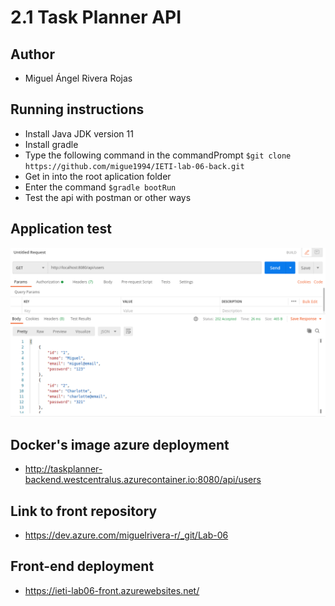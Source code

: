 # 2.1 Task Planner API

## Author

- Miguel Ángel Rivera Rojas

## Running instructions

- Install Java JDK version 11
- Install gradle
- Type the following command in the commandPrompt ``$git clone https://github.com/migue1994/IETI-lab-06-back.git``
- Get in into the root aplication folder
- Enter the command ``$gradle bootRun``
- Test the api with postman or other ways

## Application test

![](img/1.png)


## Docker's image azure deployment

- http://taskplanner-backend.westcentralus.azurecontainer.io:8080/api/users

## Link to front repository

- https://dev.azure.com/miguelrivera-r/_git/Lab-06

## Front-end deployment

- https://ieti-lab06-front.azurewebsites.net/
